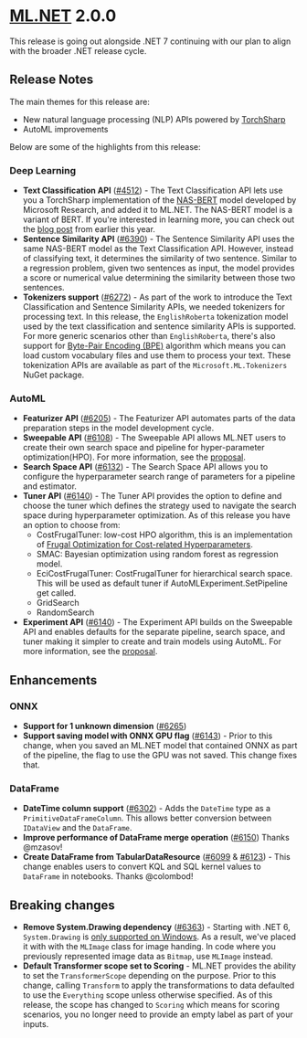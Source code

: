 # [ML.NET](http://dot.net/ml) 2.0.0

This release is going out alongside .NET 7 continuing with our plan to align with the broader .NET release cycle.

## Release Notes

The main themes for this release are:

- New natural language processing (NLP) APIs powered by [TorchSharp](https://github.com/dotnet/torchsharp)
- AutoML improvements

Below are some of the highlights from this release:

### Deep Learning

- **Text Classification API** ([#4512](https://github.com/dotnet/machinelearning/pull/4512)) - The Text Classification API lets use you a TorchSharp implementation of the [NAS-BERT](https://arxiv.org/abs/2105.14444) model developed by Microsoft Research, and added it to ML.NET. The NAS-BERT model is a variant of BERT. If you're interested in learning more, you can check out the [blog post](https://devblogs.microsoft.com/dotnet/introducing-the-ml-dotnet-text-classification-api-preview/) from earlier this year.
- **Sentence Similarity API** ([#6390](https://github.com/dotnet/machinelearning/pull/6390)) - The Sentence Similarity API uses the same NAS-BERT model as the Text Classification API. However, instead of classifying text, it determines the similarity of two sentence. Similar to a regression problem, given two sentences as input, the model provides a score or numerical value determining the similarity between those two sentences.
- **Tokenizers support** ([#6272](https://github.com/dotnet/machinelearning/pull/6272)) - As part of the work to introduce the Text Classification and Sentence Similarity APIs, we needed tokenizers for processing text. In this release, the `EnglishRoberta` tokenization model used by the text classification and sentence similarity APIs is supported. For more generic scenarios other than `EnglishRoberta`, there's also support for [Byte-Pair Encoding (BPE)](https://huggingface.co/course/chapter6/5) algorithm which means you can load custom vocabulary files and use them to process your text. These tokenization APIs are available as part of the `Microsoft.ML.Tokenizers` NuGet package.

### AutoML

- **Featurizer API** ([#6205](https://github.com/dotnet/machinelearning/pull/6205)) - The Featurizer API automates parts of the data preparation steps in the model development cycle.
- **Sweepable API** ([#6108](https://github.com/dotnet/machinelearning/pull/6108)) - The Sweepable API allows ML.NET users to create their own search space and pipeline for hyper-parameter optimization(HPO). For more information, see the [proposal](https://github.com/dotnet/machinelearning/issues/5992).
- **Search Space API** ([#6132](https://github.com/dotnet/machinelearning/pull/6132)) - The Search Space API allows you to configure the hyperparameter search range of parameters for a pipeline and estimator.
- **Tuner API** ([#6140](https://github.com/dotnet/machinelearning/pull/6140)) - The Tuner API provides the option to define and choose the tuner which defines the strategy used to navigate the search space during hyperparameter optimization. As of this release you have an option to choose from:
  - CostFrugalTuner: low-cost HPO algorithm, this is an implementation of [Frugal  Optimization for Cost-related Hyperparameters](https://arxiv.org/abs/2005.01571).
  - SMAC: Bayesian optimization using random forest as regression model.
  - EciCostFrugalTuner: CostFrugalTuner for hierarchical search space. This will be used as default tuner if AutoMLExperiment.SetPipeline get called.
  - GridSearch
  - RandomSearch  
- **Experiment API** ([#6140](https://github.com/dotnet/machinelearning/pull/6140)) - The Experiment API builds on the Sweepable API and enables defaults for the separate pipeline, search space, and tuner making it simpler to create and train models using AutoML. For more information, see the [proposal](https://github.com/dotnet/machinelearning/pull/6118).

## Enhancements

### ONNX

- **Support for 1 unknown dimension** ([#6265](https://github.com/dotnet/machinelearning/pull/6265))
- **Support saving model with ONNX GPU flag** ([#6143](https://github.com/dotnet/machinelearning/pull/6143)) - Prior to this change, when you saved an ML.NET model that contained ONNX as part of the pipeline, the flag to use the GPU was not saved. This change fixes that.  

### DataFrame

- **DateTime column support** ([#6302](https://github.com/dotnet/machinelearning/pull/6302)) - Adds the `DateTime` type as a `PrimitiveDataFrameColumn`. This allows better conversion between `IDataView` and the `DataFrame`.
- **Improve performance of DataFrame merge operation** ([#6150](https://github.com/dotnet/machinelearning/pull/6150)) Thanks @mzasov!
- **Create DataFrame from TabularDataResource** ([#6099](https://github.com/dotnet/machinelearning/pull/6099) & [#6123](https://github.com/dotnet/machinelearning/pull/6123)) - This change enables users to convert KQL and SQL kernel values to `DataFrame` in notebooks. Thanks @colombod!

## Breaking changes

- **Remove System.Drawing dependency** ([#6363](https://github.com/dotnet/machinelearning/pull/6363)) - Starting with .NET 6, `System.Drawing` is [only supported on Windows](https://learn.microsoft.com/dotnet/core/compatibility/core-libraries/6.0/system-drawing-common-windows-only). As a result, we've placed it with with the `MLImage` class for image handing. In code where you previously represented image data as `Bitmap`, use `MLImage` instead.
- **Default Transformer scope set to Scoring** - ML.NET provides the ability to set the `TransformerScope` depending on the purpose. Prior to this change, calling `Transform` to apply the transformations to data defaulted to use the `Everything` scope unless otherwise specified. As of this release, the scope has changed to `Scoring` which means for scoring scenarios, you no longer need to provide an empty label as part of your inputs. 
